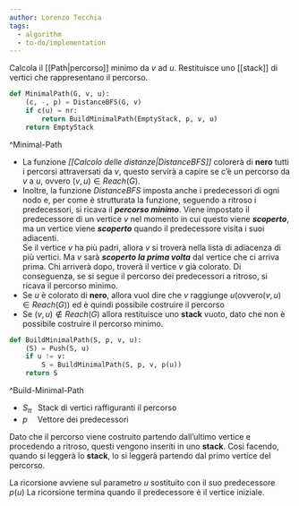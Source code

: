 ```yaml
---
author: Lorenzo Tecchia
tags:
  - algorithm
  - to-do/implementation
---
```

Calcola il [[Path|percorso]] minimo da $v$ ad $u$. 
Restituisce uno [[stack]] di vertici che rappresentano il percorso.

```python
def MinimalPath(G, v, u):
	(c, -, p) = DistanceBFS(G, v)
	if c(u) = nr:
		return BuildMinimalPath(EmptyStack, p, v, u)
	return EmptyStack
```
^Minimal-Path

- La funzione _[[Calcolo delle distanze|DistanceBFS]]_ colorerà di **nero** tutti i percorsi attraversati da $v$, questo servirà a capire se c’è un percorso da $v$ a $u$, ovvero $(v, u) \in Reach(G)$.
- Inoltre, la funzione _DistanceBFS_ imposta anche i predecessori di ogni nodo e, per come è strutturata la funzione, seguendo a ritroso i predecessori, si ricava il ***percorso minimo***.
Viene impostato il predecessore di un vertice $v$ nel momento in cui questo viene ***scoperto***, ma un vertice viene ***scoperto*** quando il predecessore visita i suoi adiacenti.  
Se il vertice $v$ ha più padri, allora $v$ si troverà nella lista di adiacenza di più vertici. Ma $v$ sarà ***scoperto la prima volta*** dal vertice che ci arriva prima. Chi arriverà dopo, troverà il vertice $v$ già colorato.
Di conseguenza, se si segue il percorso dei predecessori a ritroso, si ricava il percorso minimo.
- Se $u$ è colorato di **nero**, allora vuol dire che $v$ raggiunge $u (\text{ovvero} (v, u) ∈ Reach(G))$ ed è quindi possibile costruire il percorso
- Se $(v, u) \notin Reach(G)$ allora restituisce uno **stack** vuoto, dato che non è possibile costruire il percorso minimo.

```python
def BuildMinimalPath(S, p, v, u):
	(S) = Push(S, u)
	if u != v:
		S = BuildMinimalPath(S, p, v, p(u))
	return S
```
^Build-Minimal-Path

- $S_{\pi}\;\;$ Stack di vertici raffiguranti il percorso
- $p\;\;\;\;$ Vettore dei predecessori

Dato che il percorso viene costruito partendo dall’ultimo vertice e procedendo a ritroso, questi vengono inseriti in uno **stack**. Cosi facendo, quando si leggerà lo **stack**, lo si leggerà partendo dal primo vertice del percorso.

La ricorsione avviene sul parametro $u$ sostituito con il suo predecessore $p(u)$ 
La ricorsione termina quando il predecessore è il vertice iniziale.